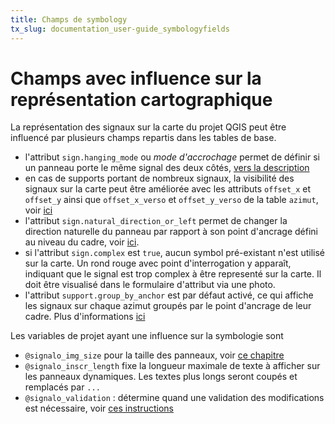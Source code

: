 ```yaml
---
title: Champs de symbology
tx_slug: documentation_user-guide_symbologyfields
---
```


# Champs avec influence sur la représentation cartographique

La représentation des signaux sur la carte du projet QGIS peut être influencé par plusieurs champs repartis dans les tables de base.

- l'attribut `sign.hanging_mode` ou *mode d'accrochage* permet de définir si un panneau porte le même signal des deux côtés, [vers la description](https://signalo.ch/user-guide/advanced/doublesided/)
- en cas de supports portant de nombreux signaux, la visibilité des signaux sur la carte peut être améliorée avec les attributs `offset_x` et `offset_y` ainsi que `offset_x_verso` et `offset_y_verso` de la table `azimut`, voir [ici](https://signalo.ch/user-guide/advanced/offset/)
- l'attribut `sign.natural_direction_or_left` permet de changer la direction naturelle du panneau par rapport à son point d'ancrage défini au niveau du cadre, voir [ici](https://signalo.ch/user-guide/directionalsigns/).
- si l'attribut `sign.complex` est `true`, aucun symbol pré-existant n'est utilisé sur la carte. Un rond rouge avec point d'interrogation y apparaît, indiquant que le signal est trop complex à être representé sur la carte. Il doit être visualisé dans le formulaire d'attribut via une photo. 
- l'attribut `support.group_by_anchor` est par défaut activé, ce qui affiche les signaux sur chaque azimut groupés par le point d'ancrage de leur cadre. Plus d'informations [ici](https://www.signalo.ch/advanced/group_by_anchor) 

Les variables de projet ayant une influence sur la symbologie sont
- `@signalo_img_size` pour la taille des panneaux, voir [ce chapitre](https://www.signalo.ch/advanced/size)
- `@signalo_inscr_length` fixe la longueur maximale de texte à afficher sur les panneaux dynamiques. Les textes plus longs seront coupés et remplacés par `...`
- `@signalo_validation` : détermine quand une validation des modifications est nécessaire, voir [ces instructions](https://signalo.ch/user-guide/validation/)

